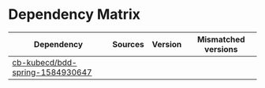 # Dependency Matrix

Dependency | Sources | Version | Mismatched versions
---------- | ------- | ------- | -------------------
[cb-kubecd/bdd-spring-1584930647](https://github.com/cb-kubecd/bdd-spring-1584930647.git) |  | []() | 
